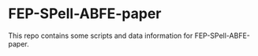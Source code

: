 # FEP-SPell-ABFE-paper
This repo contains some scripts and data information for FEP-SPell-ABFE-paper.
